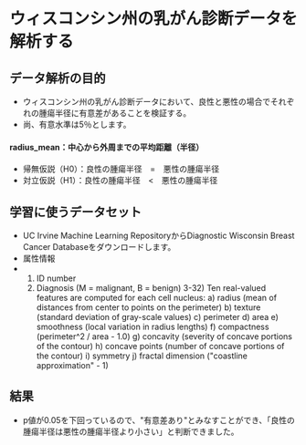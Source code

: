 # ウィスコンシン州の乳がん診断データを解析する

## データ解析の目的
  * ウィスコンシン州の乳がん診断データにおいて、良性と悪性の場合でそれぞれの腫瘍半径に有意差があることを検証する。
  * 尚、有意水準は5％とします。
   #### radius_mean：中心から外周までの平均距離（半径）
   * 帰無仮説（H0）：良性の腫瘍半径　=　悪性の腫瘍半径
   * 対立仮説（H1）：良性の腫瘍半径　<　悪性の腫瘍半径
    　
## 学習に使うデータセット
  * UC Irvine Machine Learning RepositoryからDiagnostic Wisconsin Breast Cancer Databaseをダウンロードします。
  * 属性情報
  * 1) ID number
    2) Diagnosis (M = malignant, B = benign)
    3-32) Ten real-valued features are computed for each cell nucleus:
       a) radius (mean of distances from center to points on the perimeter)
       b) texture (standard deviation of gray-scale values)
       c) perimeter
       d) area
       e) smoothness (local variation in radius lengths)
       f) compactness (perimeter^2 / area - 1.0)
       g) concavity (severity of concave portions of the contour)
       h) concave points (number of concave portions of the contour)
       i) symmetry
       j) fractal dimension ("coastline approximation" - 1)
    
## 結果
  * p値が0.05を下回っているので、"有意差あり"とみなすことができ、「良性の腫瘍半径は悪性の腫瘍半径より小さい」と判断できました。
